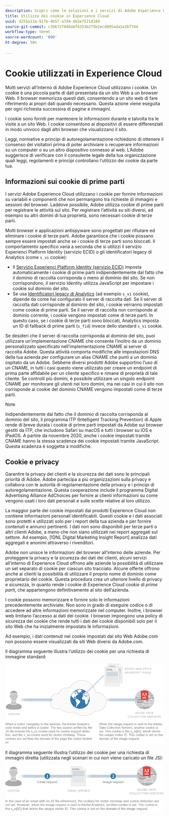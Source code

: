 ```yaml
---
description: Scopri come le soluzioni e i servizi di Adobe Experience Cloud utilizzano i cookie.
title: Utilizzo dei cookie in Experience Cloud
uuid: 4255a13a-917b-4b5f-a7d4-4b2e7521d189
source-git-commit: c39672f0d8a0fd353b275b2ecd095ada1e2bf744
workflow-type: tm+mt
source-wordcount: '890'
ht-degree: 58%

---
```



# Cookie utilizzati in Experience Cloud

Molti servizi all’interno di Adobe Experience Cloud utilizzano i cookie. Un cookie è una piccola parte di dati presentata da un sito Web a un browser Web. Il browser memorizza questi dati, consentendo a un sito web di fare riferimento ai propri dati quando necessario. Questa azione viene eseguita per ogni richiesta successiva di pagine e immagini.

I cookie sono forniti per mantenere le informazioni durante e talvolta tra le visite a un sito Web. I cookie consentono ai dispositivi di essere differenziati in modo univoco dagli altri browser che visualizzano il sito.

Leggi, normative e principi di autoregolamentazione richiedono di ottenere il consenso dei visitatori prima di poter archiviare o recuperare informazioni su un computer o su un altro dispositivo connesso al web. L’Adobe suggerisce di verificare con il consulente legale della tua organizzazione quali leggi, regolamenti e principi controllano l’utilizzo dei cookie da parte tua.

## Informazioni sui cookie di prime parti

I servizi Adobe Experience Cloud utilizzano i cookie per fornire informazioni su variabili e componenti che non permangono tra richieste di immagini e sessioni del browser. Laddove possibile, Adobe utilizza cookie di prime parti per registrare le attività sul sito. Per registrare l’attività su siti diversi, ad esempio su altri domini di tua proprietà, sono necessari cookie di terze parti.

Molti browser e applicazioni antispyware sono progettati per rifiutare ed eliminare i cookie di terze parti. Adobe garantisce che i cookie possano sempre essere impostati anche se i cookie di terze parti sono bloccati. Il comportamento specifico varia a seconda che si utilizzi il servizio Experienci Platform Identity (servizio ECID) o gli identificatori legacy di Analytics (come `s_vi` cookie):

* Il [Servizio Experienci Platform Identity (servizio ECID)](https://experienceleague.adobe.com/docs/id-service/using/intro/overview.html?lang=it) imposta automaticamente i cookie di prime parti indipendentemente dal fatto che il dominio di raccolta corrisponda o meno al dominio del sito. Se non corrispondono, il servizio Identity utilizza JavaScript per impostare i cookie sul dominio del sito.
* Se usa [Identificatori legacy di Analytics](analytics.md) (ad esempio `s_vi` cookie), dipende da come hai configurato il server di raccolta dati. Se il server di raccolta dati corrisponde al dominio del sito, i cookie verranno impostati come cookie di prime parti. Se il server di raccolta non corrisponde al dominio corrente, i cookie vengono impostati come di terze parti. In questo caso, se i cookie di terze parti sono bloccati, Analytics imposta un ID di fallback di prime parti (`s_fid`) invece dello standard `s_vi` cookie.

Se desideri che il server di raccolta corrisponda al dominio del sito, puoi utilizzare un’implementazione CNAME che consente l’inoltro da un dominio personalizzato specificato nell’implementazione CNAME ai server di raccolta Adobe. Questa attività comporta modifiche alle impostazioni DNS della tua azienda per configurare un alias CNAME che punti a un dominio ospitato da un Adobe. Sebbene diversi prodotti Adobe supportino l’uso di un CNAME, in tutti i casi questo viene utilizzato per creare un endpoint di prima parte affidabile per un cliente specifico e rimane di proprietà di tale cliente. Se controlli più domini, è possibile utilizzare un singolo endpoint CNAME per monitorare gli utenti nei loro domini, ma nei casi in cui il sito non corrisponde ai cookie del dominio CNAME vengono impostati come di terze parti.

>[!NOTE]
>
>Indipendentemente dal fatto che il dominio di raccolta corrisponda al dominio del sito, il programma ITP (Intelligent Tracking Prevention) di Apple rende di breve durata i cookie di prime parti impostati da Adobe sui browser gestiti da ITP, che includono Safari su macOS e tutti i browser su iOS e iPadOS. A partire da novembre 2020, anche i cookie impostati tramite CNAME hanno la stessa scadenza dei cookie impostati tramite JavaScript. Questa scadenza è soggetta a modifiche.

## Cookie e privacy

Garantire la privacy dei clienti e la sicurezza dei dati sono le principali priorità di Adobe. Adobe partecipa a più organizzazioni sulla privacy e collabora con le autorità di regolamentazione della privacy e i principi di autoregolamentazione. Questa cooperazione include il programma Digital Advertising Alliance AdChoices per fornire ai clienti informazioni su come vengono usati i loro dati personali e sulle scelte relative al loro utilizzo.

La maggior parte dei cookie impostati dai prodotti Experience Cloud non contiene informazioni personali identificabili. Questi cookie e i dati associati sono protetti e utilizzati solo per i report della tua azienda e per fornire contenuti e annunci pertinenti. I dati non sono disponibili per terze parti o altri clienti Adobe, a meno che non siano utilizzati nei report aggregati sul settore. Ad esempio, [!DNL Digital Marketing Insight Report] analizza dati aggregati e anonimi attraverso i rivenditori.

Adobe non unisce le informazioni del browser all’interno delle aziende. Per proteggere la privacy e la sicurezza dei dati dei clienti, alcuni servizi all’interno di Experience Cloud offrono alle aziende la possibilità di utilizzare un set separato di cookie per ciascun sito tracciato. Alcune offerte offrono anche ai clienti la possibilità di utilizzare il proprio nome di dominio come proprietario del cookie. Questa procedura crea un ulteriore livello di privacy e sicurezza, in quanto rende i cookie di Experience Cloud *cookie di prime parti*, che appartengono definitivamente al sito dell’azienda.

I cookie possono memorizzare e fornire solo le informazioni precedentemente archiviate. Non sono in grado di eseguire codice o di accedere ad altre informazioni memorizzate nel computer. Inoltre, i browser web limitano l’accesso ai dati dei cookie. I browser impongono una policy di sicurezza dei cookie che rende tutti i dati dei cookie disponibili solo per il sito Web che ha inizialmente impostato le informazioni.

Ad esempio, i dati contenuti nei cookie impostati dal sito Web Adobe.com non possono essere visualizzati da siti Web diversi da Adobe.com.

Il diagramma seguente illustra l’utilizzo dei cookie per una richiesta di immagine standard:

![Utilizzo di cookie per una richiesta immagine standard](assets/CookiesProcessGraphic-01.png)

Il diagramma seguente illustra l’utilizzo dei cookie per una richiesta di immagini diretta (utilizzata negli scenari in cui non viene caricato un file JS):

![Utilizzo di cookie per una richiesta immagine diretta](assets/CookiesProcessGraphic2.png)
